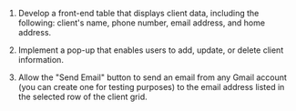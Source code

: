 1) Develop a front-end table that displays client data, including the following:
	client's name, phone number, email address, and home address.

2)  Implement a pop-up that enables users to add, update, or delete client information.

3)  Allow the "Send Email" button to send an email from any Gmail account (you can create one for testing purposes) to the email address listed in the selected row of the client grid.
